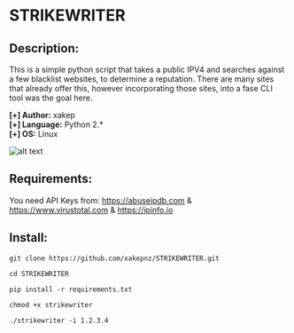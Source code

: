 # STRIKEWRITER

## Description:

This is a simple python script that takes a public IPV4 and searches against a few blacklist websites, to determine a reputation.
There are many sites that already offer this, however incorporating those sites, into a fase CLI tool was the goal here.<br />

<b>[+] Author:</b> xakep<br />
<b>[+] Language:</b> Python 2.*<br />
<b>[+] OS:</b> Linux<br />

![alt text](https://i.imgur.com/97RTcVE.gif "Strikewriter")

## Requirements:

You need API Keys from: https://abuseipdb.com & https://www.virustotal.com & https://ipinfo.io

## Install:

```
git clone https://github.com/xakepnz/STRIKEWRITER.git
```

```
cd STRIKEWRITER
```

```
pip install -r requirements.txt
```

```
chmod +x strikewriter
```

```
./strikewriter -i 1.2.3.4
```
